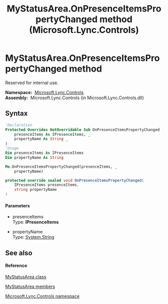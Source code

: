 ﻿---
title: MyStatusArea.OnPresenceItemsPropertyChanged method  (Microsoft.Lync.Controls)
TOCTitle: 'OnPresenceItemsPropertyChanged method '
ms:assetid: M:Microsoft.Lync.Controls.MyStatusArea.OnPresenceItemsPropertyChanged(Microsoft.Lync.Controls.Internal.Model.IPresenceItems,System.String)_DI_3_UC_OCS14MrefLyncWPF
ms:mtpsurl: https://msdn.microsoft.com/en-us/library/microsoft.lync.controls.mystatusarea.onpresenceitemspropertychanged(v=office.15)
ms:contentKeyID: 48597354
ms.date: 07/28/2014
mtps_version: v=office.15
f1_keywords:
- Microsoft.Lync.Controls.MyStatusArea.OnPresenceItemsPropertyChanged
dev_langs:
- CSharp
- JScript
- VB
- other
---

# MyStatusArea.OnPresenceItemsPropertyChanged method

Reserved for internal use.

**Namespace:**  [Microsoft.Lync.Controls](microsoft-lync-controls-namespace_1.md)  
**Assembly:**  Microsoft.Lync.Controls (in Microsoft.Lync.Controls.dll)

## Syntax

``` vb
'Declaration
Protected Overrides NotOverridable Sub OnPresenceItemsPropertyChanged ( _
    presenceItems As IPresenceItems, _
    propertyName As String _
)
'Usage
Dim presenceItems As IPresenceItems
Dim propertyName As String

Me.OnPresenceItemsPropertyChanged(presenceItems, _
    propertyName)
```

``` csharp
protected override sealed void OnPresenceItemsPropertyChanged(
    IPresenceItems presenceItems,
    string propertyName
)
```

#### Parameters

  - presenceItems  
    Type: **IPresenceItems**  

<!-- end list -->

  - propertyName  
    Type: [System.String](http://msdn2.microsoft.com/en-us/library/s1wwdcbf)  

## See also

#### Reference

[MyStatusArea class](mystatusarea-class-microsoft-lync-controls_1.md)

[MyStatusArea members](mystatusarea-members-microsoft-lync-controls_1.md)

[Microsoft.Lync.Controls namespace](microsoft-lync-controls-namespace_1.md)

